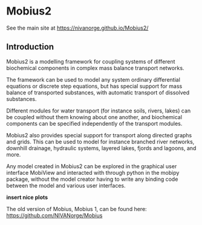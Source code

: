 # Mobius2

See the main site at
https://nivanorge.github.io/Mobius2/

## Introduction
Mobius2 is a modelling framework for coupling systems of different biochemical components in complex mass balance transport networks.

The framework can be used to model any system ordinary differential equations or discrete step equations, but has special support for mass balance of transported substances, with automatic transport of dissolved substances.

Different modules for water transport (for instance soils, rivers, lakes) can be coupled without them knowing about one another, and biochemical components can be specified independently of the transport modules.

Mobius2 also provides special support for transport along directed graphs and grids. This can be used to model for instance branched river networks, downhill drainage, hydraulic systems, layered lakes, fjords and lagoons, and more.

Any model created in Mobius2 can be explored in the graphical user interface MobiView and interacted with through python in the mobipy package, without the model creator having to write any binding code between the model and various user interfaces.

**insert nice plots**

The old version of Mobius, Mobius 1, can be found here:
https://github.com/NIVANorge/Mobius
